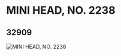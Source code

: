 # MINI HEAD, NO. 2238
## 32909
![MINI HEAD, NO. 2238](https://lc-www-live-s.legocdn.com/media/bricks/5/2/6185501.jpg)